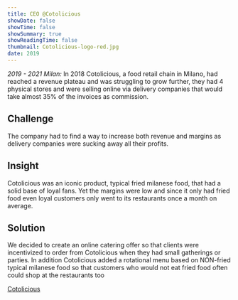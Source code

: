 ```yaml
---
title: CEO @Cotolicious
showDate: false
showTime: false
showSummary: true
showReadingTime: false
thumbnail: Cotolicious-logo-red.jpg
date: 2019
---
```


_2019 - 2021 Milan:_
In 2018 Cotolicious, a food retail chain in Milano, had reached a revenue plateau and was struggling to grow further, they had 4 physical stores and were selling online via delivery companies that would take almost 35% of the invoices as commission.

## Challenge

The company had to find a way to increase both revenue and margins as delivery companies were sucking away all their profits.

## Insight

Cotolicious was an iconic product, typical fried milanese food, that had a solid base of loyal fans. Yet the margins were low and since it only had fried food even loyal customers only went to its restaurants once a month on average.

## Solution

We decided to create an online catering offer so that clients were incentivized to order from Cotolicious when they had small gatherings or parties. In addition Cotolicious added a rotational menu based on NON-fried typical milanese food so that customers who would not eat fried food often could shop at the restaurants too

[Cotolicious](https://pokehouse.com)
